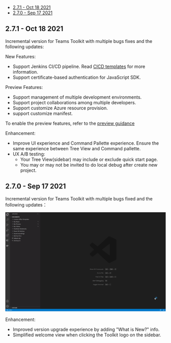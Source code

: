 
- [2.7.1 - Oct 18 2021](#271---oct-18-2021)
- [2.7.0 - Sep 17 2021](#270---sep-17-2021)

## 2.7.1 - Oct 18 2021

Incremental version for Teams Toolkit with multiple bugs fixes and the following updates:

New Features:
- Support Jenkins CI/CD pipeline. Read [CICD templates](https://github.com/OfficeDev/TeamsFx/tree/dev/docs/cicd#cicd-pipeline-templates-in-jenkins) for more information.
- Support certificate-based authentication for JavaScript SDK.

Preview Features:
- Support management of multiple development environments.
- Support project collaborations among multiple developers.
- Support customize Azure resource provision.
- support customize manifest.

To enable the preview features, refer to the [preview guidance](https://github.com/OfficeDev/TeamsFx/wiki/Enable-Preview-Features-in-Teams-Toolkit)

Enhancement:

- Improve UI experience and Command Pallette experience. Ensure the same experience between Tree View and Command pallette.
- UX A/B testing:
  - Your Tree View(sidebar) may include or exclude quick start page.
  - You may or may not be invited to do local debug after create new project.

## 2.7.0 - Sep 17 2021

Incremental version for Teams Toolkit with multiple bugs fixed and the following updates：

![Alt Text](https://raw.githubusercontent.com/OfficeDev/TeamsFx/main/packages/vscode-extension/img/sample.gif)

Enhancement:

- Improved version upgrade experience by adding "What is New?" info.
- Simplified welcome view when clicking the Toolkit logo on the sidebar.
